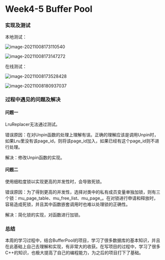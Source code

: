 # Week4-5 Buffer Pool

### 实现及测试

本地测试：

 ![image-20211008173110540](https://raw.githubusercontent.com/zqyi/img/master/20211008180017.png)

 ![image-20211008173147272](https://raw.githubusercontent.com/zqyi/img/master/20211008180029.png)

在线测试：

![image-20211008173528428](https://raw.githubusercontent.com/zqyi/img/master/20211008180024.png) 

![image-20211008180937037](https://raw.githubusercontent.com/zqyi/img/master/20211008180937.png) 



### 过程中遇见的问题及解决

#### 问题一

LruReplacer无法通过测试。

错误原因：在对Unpin函数的处理上理解有误。正确的理解应该是调用Unpin时，如果Lru里没有该page_id，则将该page_id加入，如果已经有这个page_id则不进行处理。

解决：修改Unpin函数的实现。

#### 问题二

使用细粒度锁以实现更高的并发性时，会导致死锁。

错误原因：为了得到更高的并发性，选择对类中的私有成员变量单独加锁，则有三个锁：mu_page_table、mu_free_list、mu_page_。在对锁进行申请和释放时，容易造成死锁，并且其中函数嵌套调用时也难以处理锁的正确性。

解决：简化锁的实现，对函数进行加锁。

### 总结

本周的学习过程中，结合BufferPool的项目，学习了很多数据库的基本知识，并且在此基础上自己去理解和实现，有非常大的收获。在写项目的过程中，学习了很多C++的知识，也极大提高了自己的编程能力，为之后的项目打下了基础。
